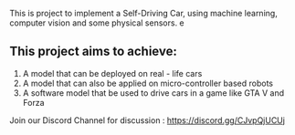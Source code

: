 This is project to implement a Self-Driving Car, using machine learning, computer vision and some physical sensors.
e

## This project aims to achieve:
1. A model that can be deployed on real - life cars
2. A model that can also be applied on micro-controller based robots
3. A software model that be used to drive cars in a game like GTA V and Forza

Join our Discord Channel for discussion : https://discord.gg/CJvpQjUCUj
